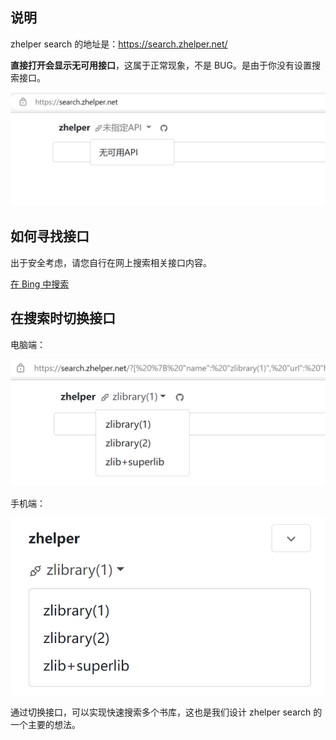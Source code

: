 ## 说明

zhelper search 的地址是：https://search.zhelper.net/

**直接打开会显示无可用接口**，这属于正常现象，不是 BUG。是由于你没有设置搜索接口。

![](./uTools_1671797022286.png) 

## 如何寻找接口

出于安全考虑，请您自行在网上搜索相关接口内容。

[在 Bing 中搜索](https://cn.bing.com/search?q=zhelper+search+%E9%85%8D%E7%BD%AE) 


## 在搜索时切换接口

电脑端：

![](./uTools_1671798794315.png) 

手机端：

![](./uTools_1671798814508.png) 

通过切换接口，可以实现快速搜索多个书库，这也是我们设计 zhelper search 的一个主要的想法。